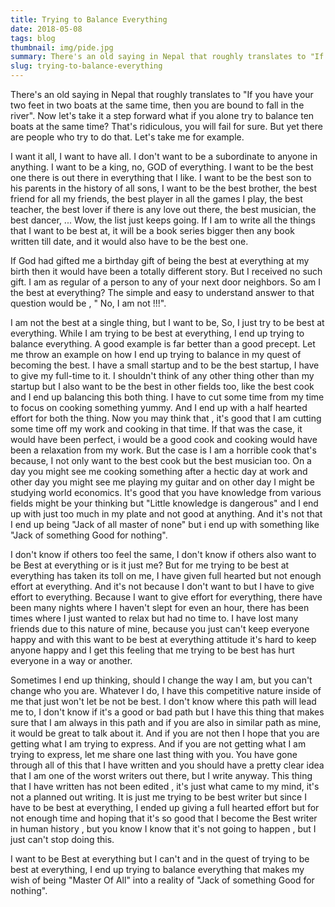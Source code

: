 ```yaml
---
title: Trying to Balance Everything 
date: 2018-05-08
tags: blog
thumbnail: img/pide.jpg
summary: There's an old saying in Nepal that roughly translates to "If you have your two feet in two boats at the same time, then you are bound to fall in the river".
slug: trying-to-balance-everything
---
```



There's an old saying in Nepal that roughly translates to "If you have your two feet in two boats at the same time, then you are bound to fall in the river". Now let's take it a step forward what if you alone try to balance ten boats at the same time? That's ridiculous, you will fail for sure. But yet there are people who try to do that. Let's take me for example.

I want it all, I want to have all. I don't  want to be a subordinate to anyone in anything. I want to be a king, no, GOD of everything. I want to be the best one there is out there in everything that I like. I want to be the best son to his parents in the history of all sons, I want to be the best brother, the best friend for all my friends, the best player in all the games I play, the best teacher, the best lover if there is any love out there, the best musician, the best dancer, ... Wow, the list just keeps going. If I am to write all the things that I want to be best at, it will be a book series bigger then any book written till date, and it would also have to be the best one.  

If God had gifted me a birthday gift of being the best at everything at my birth then it would have been a totally different story. But I received no such gift. I am as regular of a person to any of your next door neighbors. So am I the best at everything? The simple and easy to understand answer to that question would be , " No, I am not !!!".

I am not the best at a single thing, but I want to be, So, I just try to be best at everything. While I am trying to be best at everything, I end up trying to balance everything. A good example is far better than a good precept. Let me throw an example on how I end up trying to balance in my quest of becoming the best. I have a small startup and to be the best startup, I have to give my full-time to it. I shouldn't think of any other thing other than my startup but I also want to be the best in other fields too, like the best cook and I end up balancing this both thing. I have to cut some time from my time to focus on cooking something yummy. And I end up with a half hearted effort for both the thing.  Now you may think that , it's good that I am cutting some time off my work and cooking in that time. If that was the case, it would have been perfect, i would be a good cook and cooking would have been a relaxation from my work. But the case is I am a horrible cook that's because, I not only want to the best cook but the best musician too. On a day you might see me cooking something after a hectic day at work and other day you might see me playing my guitar and on other day I might be studying world economics. It's good that you have knowledge from various fields might be your thinking but "Little knowledge is dangerous" and I end up with just too much in my plate and not good at anything. And it's not that I end up being "Jack of all master of none" but i end up with something like "Jack of something Good for nothing".

I don't know if others too feel the same, I don't know if others also want to be Best at everything or is it just me?  But for me trying to be best at everything has taken its toll on me, I have given full hearted but not enough effort at everything. And it's not because I don't want to but I have to give effort to everything. Because I want to give effort for everything, there have been many nights where I haven't slept for even an hour, there has been times where I just wanted to relax but had no time to. I have lost many friends due to this nature of mine, because you just can't keep everyone happy and with this want to be best at everything attitude it's hard to keep anyone happy and I get this feeling that me trying to be best has hurt everyone in a way or another.

Sometimes I end up thinking, should I change the way I am, but you can't change who you are. Whatever I do, I have this competitive nature inside of me that just won't  let be not be best. I don't know where this path will lead me to, I don't know if it's a good or bad path but I have this thing that makes sure that I am always in this path and if you are also in similar path as mine, it would be great to talk about it. And if you are not then I hope that you are getting what I am trying to express. And if you are not getting what I am trying to express, let me share one last thing with you. You have gone through all of this that I have written and you should have a pretty clear idea that I am one of the worst writers out there, but I write anyway. This thing that I have written has not been edited , it's just what came to my mind, it's not  a planned out writing. It is just me trying to be best writer but since I have to be best at everything, I ended up giving a full hearted effort but for not enough time and hoping that it's so good that I become the Best writer in human history , but you know I know that it's not going to happen , but I just can't stop doing this.

I want to be Best at everything but I can't and in the quest of trying to be best at everything, I end up trying to balance everything that makes my wish of being "Master Of All" into a reality of "Jack of something Good for nothing".
